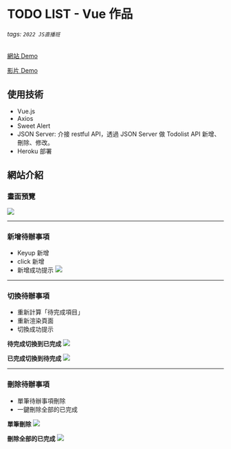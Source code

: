 # TODO LIST - Vue 作品

###### tags: `2022 JS直播班`
[網站 Demo](https://todolist-jsjs.herokuapp.com/)

[影片 Demo](https://youtu.be/zOEPnRUmVqY)

## 使用技術
- Vue.js
- Axios
- Sweet Alert
- JSON Server: 介接 restful API，透過 JSON Server 做 Todolist API 新增、刪除、修改。
- Heroku 部署

## 網站介紹

### 畫面預覽
![](https://i.imgur.com/lua412B.png)


---

### 新增待辦事項
- Keyup 新增
- click 新增
- 新增成功提示
![](https://i.imgur.com/qzrnplj.png)

---

### 切換待辦事項
- 重新計算「待完成項目」
- 重新渲染頁面
- 切換成功提示

**待完成切換到已完成**
![](https://i.imgur.com/OuaHwh9.png)

**已完成切換到待完成**
![](https://i.imgur.com/jexVZfy.png)

---

### 刪除待辦事項
- 單筆待辦事項刪除
- 一鍵刪除全部的已完成

**單筆刪除**
![](https://i.imgur.com/CEj3MJO.png)

**刪除全部的已完成**
![](https://i.imgur.com/TcKApjx.png)
